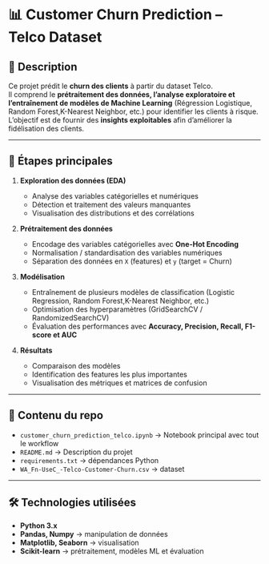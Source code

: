 # 📊 Customer Churn Prediction – Telco Dataset

## 📌 Description  
Ce projet prédit le **churn des clients** à partir du dataset Telco.  
Il comprend le **prétraitement des données, l’analyse exploratoire et l’entraînement de modèles de Machine Learning** (Régression Logistique, Random Forest,K-Nearest Neighbor, etc.) pour identifier les clients à risque.  
L’objectif est de fournir des **insights exploitables** afin d’améliorer la fidélisation des clients.  

---

## 🚀 Étapes principales  
1. **Exploration des données (EDA)**  
   - Analyse des variables catégorielles et numériques  
   - Détection et traitement des valeurs manquantes  
   - Visualisation des distributions et des corrélations  

2. **Prétraitement des données**  
   - Encodage des variables catégorielles avec **One-Hot Encoding**  
   - Normalisation / standardisation des variables numériques  
   - Séparation des données en `X` (features) et `y` (target = Churn)  

3. **Modélisation**  
   - Entraînement de plusieurs modèles de classification (Logistic Regression, Random Forest,K-Nearest Neighbor, etc.)  
   - Optimisation des hyperparamètres (GridSearchCV / RandomizedSearchCV)  
   - Évaluation des performances avec **Accuracy, Precision, Recall, F1-score et AUC**  

4. **Résultats**  
   - Comparaison des modèles  
   - Identification des features les plus importantes  
   - Visualisation des métriques et matrices de confusion  

---

## 📂 Contenu du repo  
- `customer_churn_prediction_telco.ipynb` → Notebook principal avec tout le workflow  
- `README.md` → Description du projet  
- `requirements.txt`  → dépendances Python  
- `WA_Fn-UseC_-Telco-Customer-Churn.csv`  → dataset  

---

## 🛠️ Technologies utilisées  
- **Python 3.x**  
- **Pandas, Numpy** → manipulation de données  
- **Matplotlib, Seaborn** → visualisation  
- **Scikit-learn** → prétraitement, modèles ML et évaluation   

